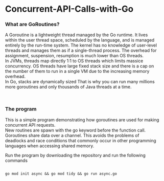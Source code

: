 # Concurrent-API-Calls-with-Go
### What are GoRoutines?
A Goroutine is a lightweight thread managed by the Go runtime. It lives within the user thread space, scheduled by the language, and is managed entirely by the run-time system. The kernel has no knowledge of user-level threads and manages them as if a single-thread process. The overhead for assignment, suspension, resumption is much lower than OS threads. 
<br>
In JVMs, threads map directly 1:1 to OS threads which limits massice concurrency. OS threads have large fixed stack size and there is a cap on the number of them to run in a single VM due to the increasing memory overhead. 
<br>
In Go, stacks are dynamically sized
That is why you can run many millions more goroutines and only thousands of Java threads at a time.

<br>

### The program
 This is a simple program demonstrating how goroutines are used for making concurrent API requests. <br>
 New routines are spawn with the go keyword before the function call. Goroutines share data over a channel. This avoids the problems of deadlocks and race conditions that commonly occur in other programming languages when accessing shared memory.
 
Run the program by downloading the repository and run the following commands
```shell

go mod init async && go mod tidy && go run async.go
```
